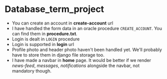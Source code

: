 # Database_term_project
* You can create an account in **create-account** url
* I have handled the form data in an oracle procedure <code>CREATE_ACCOUNT</code>. You can find them in **procedure.txt**.
* Login is dealt in <code>LOGIN</code> procedure
* Login is supported in **login** url
* Profile photo and header photo haven't been handled yet. We'll probably have to store them in django file storage too.
* I have made a navbar in **home** page. It would be better if we render _news-feed_, _messages_, _notifications_ alongside the navbar, not mandatory though.
